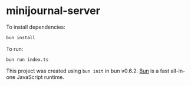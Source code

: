 # minijournal-server

To install dependencies:

```bash
bun install
```

To run:

```bash
bun run index.ts
```

This project was created using `bun init` in bun v0.6.2. [Bun](https://bun.sh) is a fast all-in-one JavaScript runtime.
